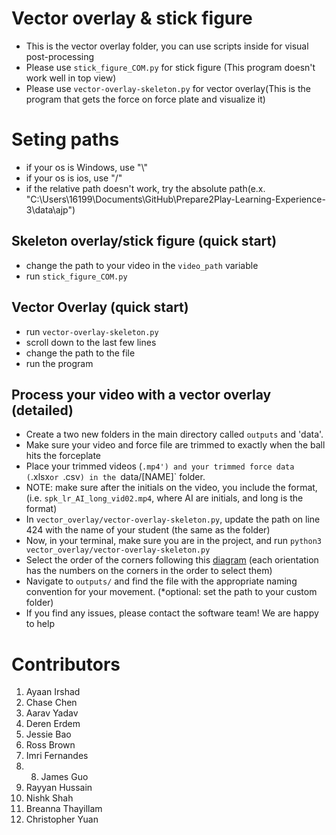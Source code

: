 # Vector overlay & stick figure

- This is the vector overlay folder, you can use scripts inside for visual post-processing
- Please use `stick_figure_COM.py` for stick figure (This program doesn't work well in top view)
- Please use `vector-overlay-skeleton.py` for vector overlay(This is the program that gets the force on force plate and visualize it)

# Seting paths
- if your os is Windows, use "\\"
- if your os is ios, use "/"
- if the relative path doesn't work, try the absolute path(e.x. "C:\\Users\\16199\\Documents\\GitHub\\Prepare2Play-Learning-Experience-3\\data\\ajp")

## Skeleton overlay/stick figure (quick start)
- change the path to your video in the `video_path` variable
- run `stick_figure_COM.py`

## Vector Overlay (quick start)
- run `vector-overlay-skeleton.py`
- scroll down to the last few lines
- change the path to the file
- run the program

##  Process your video with a vector overlay (detailed)
- Create a two new folders in the main directory called `outputs` and 'data'.
- Make sure your video and force file are trimmed to exactly when the ball hits the forceplate
- Place your trimmed videos (`.mp4') and your trimmed force data (`.xlsx`or `.csv`) in the `data/[NAME]` folder.
- NOTE: make sure after the initials on the video, you include the format, (i.e. `spk_lr_AI_long_vid02.mp4`, where AI are initials, and long is the format)
- In `vector_overlay/vector-overlay-skeleton.py`, update the path on line 424 with the name of your student (the same as the folder)
- Now, in your terminal, make sure you are in the project, and run `python3 vector_overlay/vector-overlay-skeleton.py`
- Select the order of the corners following this [diagram](https://github.com/Westview-USC-Biomechanics-Collaboration/Prepare2Play-Learning-Experience/blob/main/vector_overlay/vector-overlay-skeleton.py) (each orientation has the numbers on the corners in the order to select them)
- Navigate to `outputs/` and find the file with the appropriate naming convention for your movement. (*optional: set the path to your custom folder)
- If you find any issues, please contact the software team! We are happy to help

# Contributors
1. Ayaan Irshad
2. Chase Chen
3. Aarav Yadav
4. Deren Erdem
5. Jessie Bao
6. Ross Brown
7. Imri Fernandes
8. 8. James Guo
9. Rayyan Hussain
10. Nishk Shah
11. Breanna Thayillam
12. Christopher Yuan
